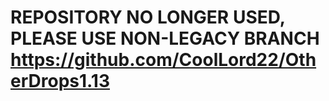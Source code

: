 # REPOSITORY NO LONGER USED, PLEASE USE NON-LEGACY BRANCH  <https://github.com/CoolLord22/OtherDrops1.13>
